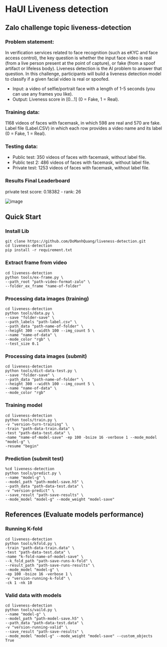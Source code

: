 # HaUI Liveness detection
## Zalo challenge topic liveness-detection

### Problem statement:
In verification services related to face recognition (such as eKYC and face access control), the key question is whether the input face video is real (from a live person present at the point of capture), or fake (from a spoof artifact or lifeless body). Liveness detection is the AI problem to answer that question. In this challenge, participants will build a liveness detection model to classify if a given facial video is real or spoofed.
- Input: a video of selfie/portrait face with a length of 1-5 seconds (you can use any frames you like).
- Output: Liveness score in [0...1] (0 = Fake, 1 = Real).

### Training data:
1168 videos of faces with facemask, in which 598 are real and 570 are fake. Label file (Label.CSV) in which each row provides a video name and its label (0 = Fake, 1 = Real).

### Testing data:
- Public test: 350 videos of faces with facemask, without label file.
- Public test 2: 486 videos of faces with facemask, without label file.
- Private test: 1253 videos of faces with facemask, without label file.

### Results Final Leaderboard
private test score: 0.18382 - rank: 26

![image](https://user-images.githubusercontent.com/45645553/210210542-cf25e258-b208-48ba-854f-ab553d1a3ff0.png)

## Quick Start
### Install Lib
```shell
git clone https://github.com/DoManhQuang/liveness-detection.git
cd liveness-detection
pip install -r requirement.txt
```

### Extract frame from video
```shell
cd liveness-detection
python tools/ex-frame.py \
--path_root "path-video-format-zalo" \
--folder_ex_frame "name-of-folder"
```

### Processing data images (training)
```shell
cd liveness-detection
python tools/data.py \
--save "folder-save" \
--path_labels "path-label.csv" \
--path_data "path-name-of-folder" \
--height 300 --width 100 --img_count 5 \
--name "name-of-data" \
--mode_color "rgb" \
--test_size 0.1
```

### Processing data images (submit)
```shell
cd liveness-detection
python tools/dict-data-test.py \
--save "folder-save" \
--path_data "path-name-of-folder" \
--height 300 --width 100 --img_count 5 \
--name "name-of-data" \
--mode_color "rgb"
```

### Training model
```shell
cd liveness-detection
python tools/train.py \
-v "version-turn-training" \
-train "path-data-train.data" \
-test "path-data-test.data" \
-name "name-of-model-save" -ep 100 -bsize 16 -verbose 1 --mode_model "model-g" \
-resume "begin"
```

### Prediction (submit test)
```shell
%cd liveness-detection
python tools/predict.py \
--name "model-g" \
--model_path "path-model-save.h5" \
--path_data "path-data-test.data" \
-v "version-predict" \
--save_result "path-save-results" \
--mode_model "model-g" --mode_weight "model-save"
```

## References (Evaluate models performance)
### Running K-fold
```shell
cd liveness-detection
python tools/kfold.py \
-train "path-data-train.data" \
-test "path-data-test.data" \
-name "k-fold-name-of-model-save" \
--k_fold_path "path-save-runs-k-fold" \
--result_path "path-save-runs-results" \
--mode_model "model-g" \
-ep 100 -bsize 16 -verbose 1 \
-v "version-running-k-fold" \
-ck 1 -nk 10
```

### Valid data with models
```shell
cd liveness-detection
python tools/vaild.py \
--name "model-g" \
--model_path "path-model-save.h5" \
--path_data "path-data-test.data" \
-v "version-running-valid" \
--save_result "path-save-results" \
--mode_model "model-g" --mode_weight "model-save" --custom_objects True
```
